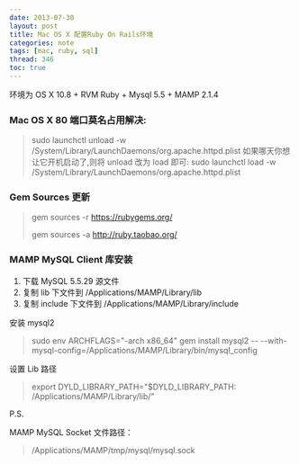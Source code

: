 ```yaml
---
date: 2013-07-30
layout: post
title: Mac OS X 配置Ruby On Rails环境
categories: note
tags: [mac, ruby, sql]
thread: 346
toc: true
---
```


环境为 OS X 10.8 + RVM Ruby + Mysql 5.5 + MAMP 2.1.4

### Mac OS X 80 端口莫名占用解决:

> sudo launchctl unload -w /System/Library/LaunchDaemons/org.apache.httpd.plist
> 如果哪天你想让它开机启动了,则将 unload 改为 load 即可:
> sudo launchctl load -w /System/Library/LaunchDaemons/org.apache.httpd.plist

<!-- more -->

### Gem Sources 更新

> gem sources -r https://rubygems.org/
>
> gem sources -a http://ruby.taobao.org/

### MAMP MySQL Client 库安装

1.  下载 MySQL 5.5.29 源文件
2.  复制 lib 下文件到 /Applications/MAMP/Library/lib
3.  复制 include 下文件到 /Applications/MAMP/Library/include

安装 mysql2

> sudo env ARCHFLAGS="-arch x86_64" gem install mysql2 -- --with-mysql-config=/Applications/MAMP/Library/bin/mysql_config

设置 Lib 路径

> export DYLD_LIBRARY_PATH="$DYLD_LIBRARY_PATH: /Applications/MAMP/Library/lib/"
> &nbsp;

P.S.

MAMP MySQL Socket 文件路径：

> /Applications/MAMP/tmp/mysql/mysql.sock
